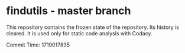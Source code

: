 # findutils - master branch

This repository contains the frozen state of the repository.
Its history is cleared. It is used only for static code
analysis with Codacy.

Commit Time: 1719017835